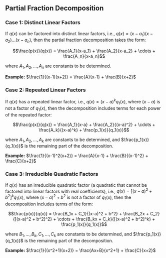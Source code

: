 ## Partial Fraction Decomposition

### Case 1: Distinct Linear Factors

If $q(x)$ can be factored into distinct linear factors, i.e., $q(x) = (x-a_1)(x-a_2)…(x-a_n)$, then the partial fraction decomposition takes the form:

$$\frac{p(x)}{q(x)} = \frac{A_1}{x-a_1} + \frac{A_2}{x-a_2} + \cdots + \frac{A_n}{x-a_n}$$

where $A_1, A_2, …, A_n$ are constants to be determined.

**Example:** $\frac{1}{(x-1)(x+2)} = \frac{A}{x-1} + \frac{B}{x+2}$

### Case 2: Repeated Linear Factors

If $q(x)$ has a repeated linear factor, i.e., $q(x) = (x-a)^k q_1(x)$, where $(x-a)$ is not a factor of $q_1(x)$, then the decomposition includes terms for each power of the repeated factor:

$$\frac{p(x)}{q(x)} = \frac{A_1}{x-a} + \frac{A_2}{(x-a)^2} + \cdots + \frac{A_k}{(x-a)^k} + \frac{p_1(x)}{q_1(x)}$$

where $A_1, A_2, …, A_k$ are constants to be determined, and $\frac{p_1(x)}{q_1(x)}$ is the remaining part of the decomposition.

**Example:** $\frac{1}{(x-1)^2(x+2)} = \frac{A}{x-1} + \frac{B}{(x-1)^2} + \frac{C}{x+2}$

### Case 3: Irreducible Quadratic Factors

If $q(x)$ has an irreducible quadratic factor (a quadratic that cannot be factored into linear factors with real coefficients), i.e., $q(x) = [(x-a)^2 + b^2]^k q_1(x)$, where $(x-a)^2 + b^2$ is not a factor of $q_1(x)$, then the decomposition includes terms of the form:

$$\frac{p(x)}{q(x)} = \frac{B_1x + C_1}{(x-a)^2 + b^2} + \frac{B_2x + C_2}{[(x-a)^2 + b^2]^2} + \cdots + \frac{B_kx + C_k}{[(x-a)^2 + b^2]^k} + \frac{p_1(x)}{q_1(x)}$$

where $B_1, …, B_k, C_1, …, C_k$ are constants to be determined, and $\frac{p_1(x)}{q_1(x)}$ is the remaining part of the decomposition.

**Example:** $\frac{1}{(x^2+1)(x+2)} = \frac{Ax+B}{x^2+1} + \frac{C}{x+2}$

